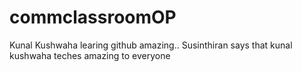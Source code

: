 # commclassroomOP

Kunal Kushwaha learing github amazing..
Susinthiran says that kunal kushwaha teches amazing to everyone